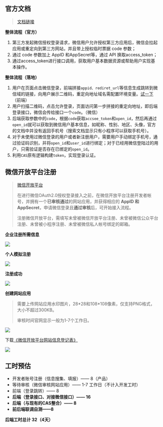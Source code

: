 ## 官方文档

> [文档链接](https://developers.weixin.qq.com/doc/oplatform/Website_App/WeChat_Login/Wechat_Login.html)

**整体流程（官方）**

1. 第三方发起微信授权登录请求，微信用户允许授权第三方应用后，微信会拉起应用或重定向到第三方网站，并且带上授权临时票据 code 参数；
2. 通过 code 参数加上 AppID 和AppSecret等，通过 API 换取access_token；
3. 通过access_token进行接口调用，获取用户基本数据资源或帮助用户实现基本操作。

**整体流程（落地）**

1. 用户在页面点击微信登录，前端拼接`appid、rediret_url`等信息生成跳转到微信域的链接，向用户展示二维码，重定向地址域名需配置环境变量。[试一下](https://open.weixin.qq.com/connect/qrconnect?appid=wxbdc5610cc59c1631&redirect_uri=https%3A%2F%2Fpassport.yhd.com%2Fwechat%2Fcallback.do&response_type=code&scope=snsapi_login&state=3d6be0a4035d839573b04816624a415e)（前端）
2. 用户扫描二维码，点击允许登录，页面访问第一步拼接的重定向地址，即后端登录接口，微信会传给接口一个`code`。（微信）
3. 后端获取参数中的`code`，根据`code`获取`accsee_token`和`open_id`，然后再通过`open_id`就可以获取到微信用户基本信息，如昵称、性别、地区、头像，官方的文档中并没有返回手机号（搜索文档显示只有小程序可以获取手机号）。
4. 对于未使用过微信登录的用户或者新注册用户，需要用户手动绑定手机号，通过验证码识别，并将`open_id`和`user_id`进行绑定；对于已经用微信登陆过的用户，只需验证是否存在已绑定的`open_id`。
5. 利用`CAS`原有逻辑构建`token`，实现登录认证。

## 微信开放平台注册

> [微信开放平台](https://open.weixin.qq.com/)
>
> 在进行微信OAuth2.0授权登录接入之前，在微信开放平台注册开发者帐号，并拥有一个**已审核通过**的网站应用，并获得相应的 **AppID 和AppSecret**，申请微信登录且**通过审核**后，可开始接入流程。
>
> 注册微信开放平台，需填写未曾被微信开放平台注册、未曾被微信公众平台注册、未曾被小程序注册、未曾被微信私人帐号绑定的邮箱。

**企业注册所需信息**

![](https://yitiaoit.oss-cn-beijing.aliyuncs.com/img/image-20221108105356538.png)

**个人模拟注册**

![](https://yitiaoit.oss-cn-beijing.aliyuncs.com/img/image-20221108105619548.png)

**注册成功**

![](https://yitiaoit.oss-cn-beijing.aliyuncs.com/img/image-20221108105810525.png)

**创建网站应用**

> 需要上传网站应用水印图片，28\*28和108\*108像素，仅支持PNG格式，大小不超过300KB。
>
> 审核时间官网显示一般为1-7个工作日。

![](https://yitiaoit.oss-cn-beijing.aliyuncs.com/img/image-20221108110751662.png)

下载[《微信开放平台网站信息登记表》](https://open.weixin.qq.com/zh_CN/htmledition/res/assets/manage/Website_Information_Form.doc)

![](https://yitiaoit.oss-cn-beijing.aliyuncs.com/img/image-20221108110059807.png)

## 工时预估

- 开发者账号注册（信息搜集、填报）—— 8（产品）
- 等待审核（微信审核网站应用）—— 1-7 工作日（不计入开发工时）
- 前端（登录跳转）—— 8
- **后端（登录接口、对接微信接口）—— 16**
- **后端（与现有的CAS整合）—— 8**
- **前后端联调自测——8**

**后端工时总计 32（4天）** 